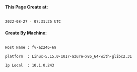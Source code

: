 
   
#### This Page Create at:

```bash

2022-08-27 - 07:31:25 UTC

```

#### Create By Machine:

```bash

Host Name : fv-az246-69

platform  : Linux-5.15.0-1017-azure-x86_64-with-glibc2.31

Ip Local  : 10.1.0.243

```

